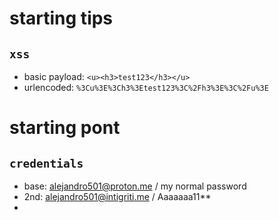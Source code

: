 # starting tips
## `xss`
- basic payload: ` <u><h3>test123</h3></u> ` 
- urlencoded:    ` %3Cu%3E%3Ch3%3Etest123%3C%2Fh3%3E%3C%2Fu%3E `

# starting pont
## `credentials`
- base: alejandro501@proton.me / my normal password
- 2nd: alejandro501@intigriti.me / Aaaaaaa11**
- 